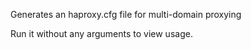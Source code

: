 Generates an haproxy.cfg file for multi-domain proxying

Run it without any arguments to view usage.
